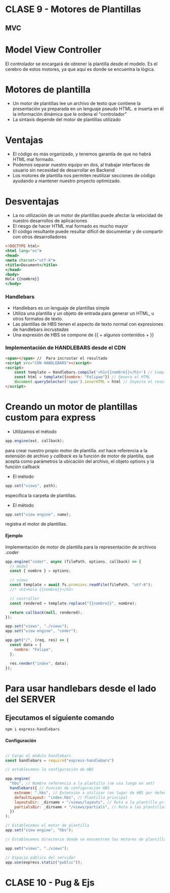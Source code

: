 # CLASE 9 - Motores de Plantillas

## MVC

# Model View Controller

El controlador se encargará de obtener la plantilla desde el modelo.
Es el cerebro de estos motores, ya que aquí es donde se encuentra la lógica.

# Motores de plantilla

- Un motor de plantillas lee un archivo de texto que contiene la presentación ya preparada en un lenguaje pseudo HTML. e inserta en él la información dinámica que le ordena el "controlador"
- La sintaxis depende del motor de plantillas utilizado

# Ventajas

- El código es más organizado, y tenemos garantía de que no habrá HTML mal formado.
- Podemos separar nuestro equipo en dos, al trabajar interfaces de usuario sin necesidad de desarrollar en Backend
- Los motores de plantilla nos permiten reutilizar secciones de código ayudando a mantener nuestro proyecto optimizado.

# Desventajas

- La no utilización de un motor de plantillas puede afectar la velocidad de nuestro desarrollos de aplicaciones
- El riesgo de hacer HTML mal formado es mucho mayor
- El código resultante puede resultar difícil de documentar y de compartir con otros desarrolladores

```handlebars
<!DOCTYPE html>
<html lang="es">
<head>
<meta charset="utf-8">
<title>Document</title>
</head>
<body>
Hola {{nombre}}
</body>

```

### Handlebars

- Handlebars es un lenguaje de plantillas simple
- Utiliza una plantilla y un objeto de entrada para generar un HTML, u otros formatos de texto.
- Las plantillas de HBS tienen el aspecto de texto normal con expresiones de handlebars _incrustadas_
- Una expresión de HBS se compone de {{ + algunos contenidos + }}

### Implementación de HANDLEBARS desde el CDN

```HTML
<span></span> //  Para incrustar el resultado
<script src="CDN HANDLEBARS"></script>
<script>
    const template = Handlebars.compile('<h1>{{nombre}}</h1>') // Compila la plantilla
    const html = template({nombre: "Felipao"}) // Genera el HTML
    document.querySelector('span').innerHTML = html // Inyecta el resultado en la vista
</script>
```

# Creando un motor de plantillas custom para express

- Utilizamos el método

```javascript
app.engine(ext, callback);
```

para crear nuestro propio motor de plantilla. _ext_ hace referencia a la extensión de archivo y _callback_ es la función de motor de plantilla, que acepta como parámetros la ubicación del archivo, el objeto options y la función callback

- El método

```javascript
app.set("views", path);
```

especifica la carpeta de plantillas.

- El método

```javascript
app.set("view engine", name);
```

registra el motor de plantillas.

#### Ejemplo

Implementación de motor de plantilla para la representación de archivos _.coder_

```javascript
app.engine("coder", async (filePath, options, callback) => {
  // model
  const { nombre } = options;

  // views
  const template = await fs.promises.readFile(filePath, "utf-8");
  //* <h1>hola {{nombre}}</h1>

  // controller
  const rendered = template.replace("{{nombre}}", nombre);

  return callback(null, rendered);
});

app.set("views", "./views");
app.set("view engine", "coder");

app.get("/", (req, res) => {
  const data = {
    nombre: "Felipe",
  };

  res.render("index", data);
});
```

# Para usar handlebars desde el lado del SERVER

## Ejecutamos el siguiente comando

```
npm i express-handlebars
```

#### Configuración

```javascript

// Cargo el módulo handlebars
const handlebars = require("express-handlebars")

// establecemos la configuración de HBS

app.engine(
  "hbs", // Nombre referencia a la plantilla (se usa luego en set)
  handlebars({ // Función de configuración HBS
    extname: ".hbs", // Extensión a utilizar (en lugar de HBS por defecto)
    defaultLayout: "index.hbs", // Plantilla principal
    layoutsDir: _dirname + "/views/layouts", // Ruta a la plantilla principal
    partialsDir: _dirname + "/views/partials", // Ruta a las plantillas parciales
  })
);

// Establecemos el motor de plantilla
app.set("view engine", "hbs");

// Establecemos directorio donde se encuentren los motores de plantillas

app.set("views", "./views");

// Espacio público del servidor
app.use(express.static("public"));
```


# CLASE 10 - Pug & Ejs